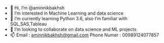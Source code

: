- 👋 Hi, I’m @aminnikbakhsh
- 👀 I’m interested in Machine Learning and data science
- 🌱 I’m currently learning Python 3.6, also I’m familiar with SQL,SAS,Tableau
-  💞️ I’m looking to collaborate on data science and ML projects
- 📫 Email : aminnikbakhsh@gmail.com Phone Numer : 00989124077857

<!---
aminnikbakhsh/aminnikbakhsh is a ✨ special ✨ repository because its `README.md` (this file) appears on your GitHub profile.
You can click the Preview link to take a look at your changes.
--->
